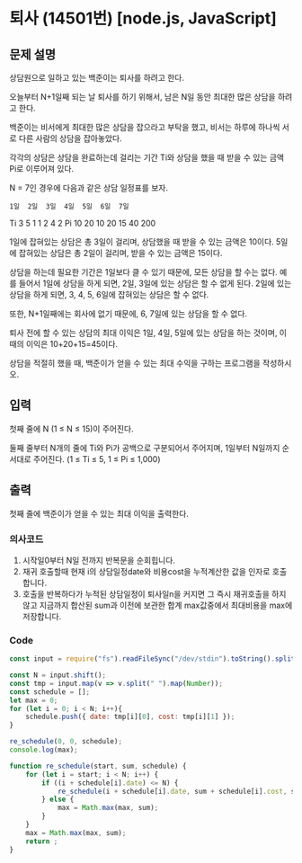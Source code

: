 # 퇴사 (14501번) [node.js, JavaScript] 

## 문제 설명
상담원으로 일하고 있는 백준이는 퇴사를 하려고 한다.

오늘부터 N+1일째 되는 날 퇴사를 하기 위해서, 남은 N일 동안 최대한 많은 상담을 하려고 한다.

백준이는 비서에게 최대한 많은 상담을 잡으라고 부탁을 했고, 비서는 하루에 하나씩 서로 다른 사람의 상담을 잡아놓았다.

각각의 상담은 상담을 완료하는데 걸리는 기간 Ti와 상담을 했을 때 받을 수 있는 금액 Pi로 이루어져 있다.

N = 7인 경우에 다음과 같은 상담 일정표를 보자.

 	1일	2일	3일	4일	5일	6일	7일
Ti	3	5	1	1	2	4	2
Pi	10	20	10	20	15	40	200

1일에 잡혀있는 상담은 총 3일이 걸리며, 상담했을 때 받을 수 있는 금액은 10이다. 5일에 잡혀있는 상담은 총 2일이 걸리며, 받을 수 있는 금액은 15이다.

상담을 하는데 필요한 기간은 1일보다 클 수 있기 때문에, 모든 상담을 할 수는 없다. 예를 들어서 1일에 상담을 하게 되면, 2일, 3일에 있는 상담은 할 수 없게 된다. 2일에 있는 상담을 하게 되면, 3, 4, 5, 6일에 잡혀있는 상담은 할 수 없다.

또한, N+1일째에는 회사에 없기 때문에, 6, 7일에 있는 상담을 할 수 없다.

퇴사 전에 할 수 있는 상담의 최대 이익은 1일, 4일, 5일에 있는 상담을 하는 것이며, 이때의 이익은 10+20+15=45이다.

상담을 적절히 했을 때, 백준이가 얻을 수 있는 최대 수익을 구하는 프로그램을 작성하시오.

## 입력
첫째 줄에 N (1 ≤ N ≤ 15)이 주어진다.

둘째 줄부터 N개의 줄에 Ti와 Pi가 공백으로 구분되어서 주어지며, 1일부터 N일까지 순서대로 주어진다. (1 ≤ Ti ≤ 5, 1 ≤ Pi ≤ 1,000)

## 출력
첫째 줄에 백준이가 얻을 수 있는 최대 이익을 출력한다.

### 의사코드 
1. 시작일0부터 N일 전까지 반복문을 순회힙니다.
2. 재귀 호출할때 현재 i의 상담일정date와 비용cost을 누적계산한 값을 인자로 호출합니다.
3. 호출을 반복하다가 누적된 상담일정이 퇴사일n을 커지면 그 즉시 재귀호출을 하지않고 지금까지 합산된 sum과 이전에 보관한 합계 max값중에서 최대비용을 max에 저장합니다.
### Code
```js
const input = require("fs").readFileSync("/dev/stdin").toString().split("\n"); 

const N = input.shift();
const tmp = input.map(v => v.split(" ").map(Number));
const schedule = [];
let max = 0;
for (let i = 0; i < N; i++){
    schedule.push({ date: tmp[i][0], cost: tmp[i][1] });
}

re_schedule(0, 0, schedule);
console.log(max);

function re_schedule(start, sum, schedule) {
    for (let i = start; i < N; i++) {
        if ((i + schedule[i].date) <= N) {
            re_schedule(i + schedule[i].date, sum + schedule[i].cost, schedule)
        } else {
            max = Math.max(max, sum);
        }
    }
    max = Math.max(max, sum);
    return ;
}

```